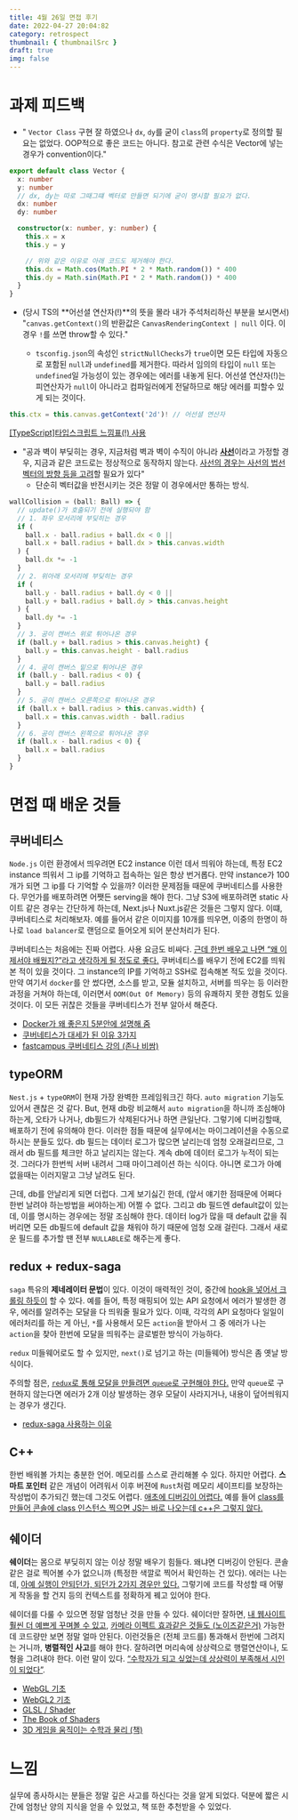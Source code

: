 ```yaml
---
title: 4월 26일 면접 후기
date: 2022-04-27 20:04:82
category: retrospect
thumbnail: { thumbnailSrc }
draft: true
img: false
---
```


# 과제 피드백

- " `Vector Class` 구현 잘 하였으나 `dx`, `dy`를 굳이 `class`의 `property`로 정의할 필요는 없었다. OOP적으로 좋은 코드는 아니다. 참고로 관련 수식은 Vector에 넣는 경우가 convention이다."

```ts
export default class Vector {
  x: number
  y: number
  // dx, dy는 따로 그때그떄 벡터로 만들면 되기에 굳이 명시할 필요가 없다.
  dx: number
  dy: number

  constructor(x: number, y: number) {
    this.x = x
    this.y = y

    // 위와 같은 이유로 아래 코드도 제거해야 한다.
    this.dx = Math.cos(Math.PI * 2 * Math.random()) * 400
    this.dy = Math.sin(Math.PI * 2 * Math.random()) * 400
  }
}
```

- (당시 TS의 **어선셜 연산자(!)**의 뜻을 몰라 내가 주석처리하신 부분을 보시면서) "`canvas.getContext()`의 반환값은 `CanvasRenderingContext | null` 이다. 이경우 `!`를 쓰면 throw할 수 있다."

  - `tsconfig.json`의 속성인 `strictNullChecks`가 `true`이면 모든 타입에 자동으로 포함된 `null`과 `undefined`를 제거한다. 따라서 임의의 타입이 `null` 또는 `undefined`일 가능성이 있는 경우에는 에러를 내놓게 된다. 어선셜 연산자(!)는 피연산자가 `null`이 아니라고 컴파일러에게 전달하므로 해당 에러를 피할수 있게 되는 것이다.

```ts
this.ctx = this.canvas.getContext('2d')! // 어선셜 연산자
```

[[TypeScript]타입스크립트 느낌표(!) 사용](https://developer-talk.tistory.com/191)

- "공과 벽이 부딪히는 경우, 지금처럼 벽과 벽이 수직이 아니라 <u>**사선**</u>이라고 가정할 경우, 지금과 같은 코드로는 정상적으로 동작하지 않는다. <u>사선의 경우는 사선의 법선 벡터의 방향 등을 고려</u>할 필요가 있다"
  - 단순히 벡터값을 반전시키는 것은 정말 이 경우에서만 통하는 방식.

```ts
wallCollision = (ball: Ball) => {
  // update()가 호출되기 전에 실행되야 함
  // 1. 좌우 모서리에 부딪히는 경우
  if (
    ball.x - ball.radius + ball.dx < 0 ||
    ball.x + ball.radius + ball.dx > this.canvas.width
  ) {
    ball.dx *= -1
  }
  // 2. 위아래 모서리에 부딪히는 경우
  if (
    ball.y - ball.radius + ball.dy < 0 ||
    ball.y + ball.radius + ball.dy > this.canvas.height
  ) {
    ball.dy *= -1
  }
  // 3. 공이 캔버스 위로 튀어나온 경우
  if (ball.y + ball.radius > this.canvas.height) {
    ball.y = this.canvas.height - ball.radius
  }
  // 4. 공이 캔버스 밑으로 튀어나온 경우
  if (ball.y - ball.radius < 0) {
    ball.y = ball.radius
  }
  // 5. 공이 캔버스 오른쪽으로 튀어나온 경우
  if (ball.x + ball.radius > this.canvas.width) {
    ball.x = this.canvas.width - ball.radius
  }
  // 6. 공이 캔버스 왼쪽으로 튀어나온 경우
  if (ball.x - ball.radius < 0) {
    ball.x = ball.radius
  }
}
```

# 면접 때 배운 것들

## 쿠버네티스

`Node.js` 이런 환경에서 띄우려면 EC2 instance 이런 데서 띄워야 하는데, 특정 EC2 instance 띄워서 그 ip를 기억하고 접속하는 일은 항상 번거롭다.
만약 instance가 100개가 되면 그 ip를 다 기억할 수 있을까? 이러한 문제점들 때문에 쿠버네티스를 사용한다. 무언가를 배포하려면 어쨋든 serving을 해야 한다. 그냥 S3에 배포하려면 static 사이트 같은 경우는 간단하게 하는데, Next.js나 Nuxt.js같은 것들은 그렇지 않다. 이떄, 쿠버네티스로 처리해보자. 예를 들어서 같은 이미지를 10개를 띄우면, 이중의 한명이 하나로 `load balancer`로 랜덤으로 들어오게 되어 분산처리가 된다.

쿠버네티스는 처음에는 진짜 어렵다. 사용 요금도 비싸다. <u>근데 한번 배우고 나면 “왜 이제서야 배웠지?”라고 생각하게 될 정도로 좋다.</u>
쿠버네티스를 배우기 전에 EC2를 띄워 본 적이 있을 것이다. 그 instance의 IP를 기억하고 SSH로 접속해본 적도 있을 것이다.
만약 여기서 `docker`를 안 썼다면, 소스를 받고, 모듈 설치하고, 서버를 띄우는 등 이러한 과정을 거쳐야 하는데, 이러면서 `OOM(Out Of Memory)` 등의 유쾌하지 못한 경험도 있을 것이다. 이 모든 귀찮은 것들을 쿠버네티스가 전부 알아서 해준다.

- [Docker가 왜 좋은지 5분안에 설명해 줌](https://www.youtube.com/watch?v=chnCcGCTyBg)
- [쿠버네티스가 대세가 된 이유 3가지](https://www.youtube.com/watch?v=S3FVcdZcZnA&t=3s)
- [fastcampus 쿠버네티스 강의 (존나 비쌈)](https://fastcampus.co.kr/dev_online_kubemsa)

## typeORM

`Nest.js` + `typeORM`이 현재 가장 완벽한 프레임워크긴 하다. `auto migration` 기능도 있어서 괜찮은 것 같다.
But, 현재 db랑 비교해서 `auto migration`을 하니까 조심해야 하는게, 오타가 나거나, db필드가 삭제된다거나 하면 큰일난다. 그렇기에 디버깅할때, 배포하기 전에 유의해야 한다. 이러한 점들 때문에 실무에서는 마이그레이션을 수동으로 하시는 분들도 있다. db 필드는 데이터 로그가 많으면 날리는데 엄청 오래걸리므로, 그래서 db 필드를 체크만 하고 날리지는 않는다. 계속 db에 데이터 로그가 누적이 되는 것. 그러다가 한번씩 서버 내려서 그때 마이그레이션 하는 식이다. 아니면 로그가 아예 없을때는 이러지말고 그냥 날려도 된다.

근데, db를 안날리게 되면 더럽다. 그게 보기싫긴 한데, (앞서 얘기한 점때문에 어쩌다 한번 날려야 하는방법을 써야하는게) 어쩔 수 없다. 그리고 db 필드엔 default값이 있는데, 이를 명시하는 경우에는 정말 조심해야 한다. 데이터 log가 많을 때 default 값을 줘 버리면 모든 db필드에 default 값을 채워야 하기 때문에 엄청 오래 걸린다. 그래서 새로운 필드를 추가할 땐 전부 `NULLABLE`로 해주는게 좋다.

## redux + redux-saga

`saga` 특유의 **제네레이터 문법**이 있다. 이것이 매력적인 것이, 중간에 <u>hook을 넣어서 크롤링 하듯이</u> 할 수 있다. 예를 들어, 특정 매핑되어 있는 API 요청에서 에러가 발생한 경우, 에러를 알려주는 모달을 다 띄워줄 필요가 있다. 이때, 각각의 API 요청마다 일일이 에러처리를 하는 게 아닌, `*`를 사용해서 모든 `action`을 받아서 그 중 에러가 나는 `action`을 찾아 한번에 모달을 띄워주는 글로벌한 방식이 가능하다.

`redux` 미들웨어로도 할 수 있지만, `next()`로 넘기고 하는 (미들웨어) 방식은 좀 옛날 방식이다.

주의할 점은, <u>`redux`로 통해 모달을 만들려면 `queue`로 구현해야 한다.</u> 만약 `queue`로 구현하지 않는다면 에러가 2개 이상 발생하는 경우 모달이 사라지거나, 내용이 덮어씌워지는 경우가 생긴다.

- [redux-saga 사용하는 이유](https://kyounghwan01.github.io/blog/React/redux/redux-saga/#%E1%84%89%E1%85%A1%E1%84%8B%E1%85%AD%E1%86%BC%E1%84%92%E1%85%A1%E1%84%82%E1%85%B3%E1%86%AB-%E1%84%8B%E1%85%B5%E1%84%8B%E1%85%B2)

## C++

한번 배워볼 가치는 충분한 언어. 메모리를 스스로 관리해볼 수 있다. 하지만 어렵다. **스마트 포인터** 같은 개념이 어려워서 이후 버젼에 `Rust`처럼 메모리 세이프티를 보장하는 작성법이 추가되긴 했는데 그것도 어렵다. <u>애초에 디버깅이 어렵다.</u> 예를 들어 <u>class를 만들어 콘솔에 class 인스턴스 찍으면 JS는 바로 나오는데 c++은 그렇지 않다.</u>

## 쉐이더

**쉐이더**는 몸으로 부딪히지 않는 이상 정말 배우기 힘들다. 왜냐면 디버깅이 안된다. 콘솔같은 걸로 찍어볼 수가 없으니까 (특정한 색깔로 찍어서 확인하는 건 있다). 에러는 나는데, <u>아예 실행이 안되던가, 되던가 2가지 경우만 있다.</u> 그렇기에 코드를 작성할 때 어떻게 작동을 할 건지 등의 컨텍스트를 정확하게 꿰고 있어야 한다.

쉐이더를 다룰 수 있으면 정말 엄청난 것을 만들 수 있다. 쉐이더만 잘하면, <u>내 웹사이트 훨씬 더 예쁘게 꾸며볼 수 있고</u>, <u>카메라 이펙트 효과같은 것들도 (노이즈같은거)</u> 가능한데 코드량만 보면 정말 얼마 안된다. 이런것들은 (전체 코드를) 통과해서 한번에 그려지는 거니까, **병렬적인 사고**를 해야 한다. 잘하려면 머리속에 상상력으로 행렬연산이나, 도형을 그려내야 한다. 이런 말이 있다. <u>“수학자가 되고 싶었는데 상상력이 부족해서 시인이 되었다”</u>.

- [WebGL 기초](https://webglfundamentals.org/webgl/lessons/ko/)
- [WebGL2 기초](https://webgl2fundamentals.org/webgl/lessons/ko/)
- [GLSL / Shader](https://www.opentutorials.org/module/3659)
- [The Book of Shaders](https://thebookofshaders.com/?lan=kr)
- [3D 게임을 움직이는 수학과 물리 (책)](https://book.naver.com/bookdb/book_detail.naver?bid=11792229)

# 느낌

실무에 종사하시는 분들은 정말 깊은 사고를 하신다는 것을 알게 되었다. 덕분에 짧은 시간에 엄청난 양의 지식을 얻을 수 있었고, 책 또한 추천받을 수 있었다.
